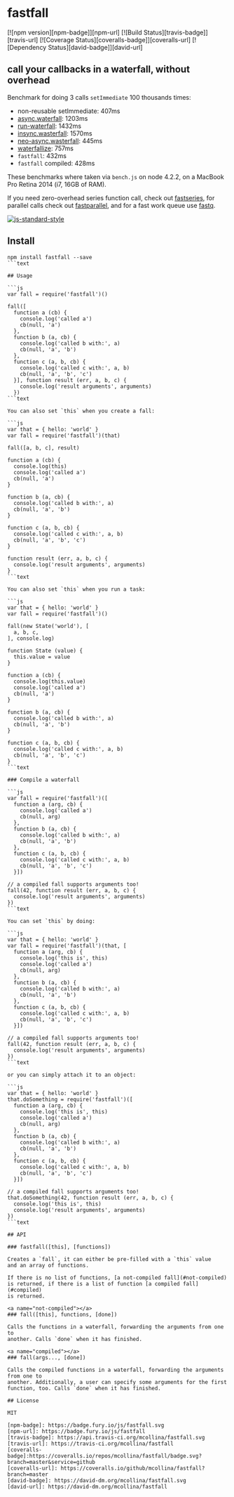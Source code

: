 # fastfall

[![npm version][npm-badge]][npm-url]
[![Build Status][travis-badge]][travis-url]
[![Coverage Status][coveralls-badge]][coveralls-url]
[![Dependency Status][david-badge]][david-url]

## call your callbacks in a waterfall, without overhead

Benchmark for doing 3 calls `setImmediate` 100 thousands times:

* non-reusable setImmediate: 407ms
* [async.waterfall](https://github.com/caolan/async#waterfall): 1203ms
* [run-waterfall](http://npm.im/run-waterfall): 1432ms
* [insync.wasterfall](https://www.npmjs.com/package/insync#waterfall):
  1570ms
* [neo-async.wasterfall](http://suguru03.github.io/neo-async/doc/async.waterfall.html):
  445ms
* [waterfallize](http://npm.im/waterfallize): 757ms
* `fastfall`: 432ms
* `fastfall` compiled: 428ms

These benchmarks where taken via `bench.js` on node 4.2.2, on a MacBook
Pro Retina 2014 (i7, 16GB of RAM).

If you need zero-overhead series function call, check out
[fastseries](http://npm.im/fastseries), for parallel calls check out
[fastparallel](http://npm.im/fastparallel), and for a fast work queue
use [fastq](http://npm.im/fastq).

[![js-standard-style](https://raw.githubusercontent.com/feross/standard/master/badge.png)](https://github.com/feross/standard)

## Install

```text
npm install fastfall --save
```text

## Usage

```js
var fall = require('fastfall')()

fall([
  function a (cb) {
    console.log('called a')
    cb(null, 'a')
  },
  function b (a, cb) {
    console.log('called b with:', a)
    cb(null, 'a', 'b')
  },
  function c (a, b, cb) {
    console.log('called c with:', a, b)
    cb(null, 'a', 'b', 'c')
  }], function result (err, a, b, c) {
    console.log('result arguments', arguments)
  })
```text

You can also set `this` when you create a fall:

```js
var that = { hello: 'world' }
var fall = require('fastfall')(that)

fall([a, b, c], result)

function a (cb) {
  console.log(this)
  console.log('called a')
  cb(null, 'a')
}

function b (a, cb) {
  console.log('called b with:', a)
  cb(null, 'a', 'b')
}

function c (a, b, cb) {
  console.log('called c with:', a, b)
  cb(null, 'a', 'b', 'c')
}

function result (err, a, b, c) {
  console.log('result arguments', arguments)
}
```text

You can also set `this` when you run a task:

```js
var that = { hello: 'world' }
var fall = require('fastfall')()

fall(new State('world'), [
  a, b, c,
], console.log)

function State (value) {
  this.value = value
}

function a (cb) {
  console.log(this.value)
  console.log('called a')
  cb(null, 'a')
}

function b (a, cb) {
  console.log('called b with:', a)
  cb(null, 'a', 'b')
}

function c (a, b, cb) {
  console.log('called c with:', a, b)
  cb(null, 'a', 'b', 'c')
}
```text

### Compile a waterfall

```js
var fall = require('fastfall')([
  function a (arg, cb) {
    console.log('called a')
    cb(null, arg)
  },
  function b (a, cb) {
    console.log('called b with:', a)
    cb(null, 'a', 'b')
  },
  function c (a, b, cb) {
    console.log('called c with:', a, b)
    cb(null, 'a', 'b', 'c')
  }])

// a compiled fall supports arguments too!
fall(42, function result (err, a, b, c) {
  console.log('result arguments', arguments)
})
```text

You can set `this` by doing:

```js
var that = { hello: 'world' }
var fall = require('fastfall')(that, [
  function a (arg, cb) {
    console.log('this is', this)
    console.log('called a')
    cb(null, arg)
  },
  function b (a, cb) {
    console.log('called b with:', a)
    cb(null, 'a', 'b')
  },
  function c (a, b, cb) {
    console.log('called c with:', a, b)
    cb(null, 'a', 'b', 'c')
  }])

// a compiled fall supports arguments too!
fall(42, function result (err, a, b, c) {
  console.log('result arguments', arguments)
})
```text

or you can simply attach it to an object:

```js
var that = { hello: 'world' }
that.doSomething = require('fastfall')([
  function a (arg, cb) {
    console.log('this is', this)
    console.log('called a')
    cb(null, arg)
  },
  function b (a, cb) {
    console.log('called b with:', a)
    cb(null, 'a', 'b')
  },
  function c (a, b, cb) {
    console.log('called c with:', a, b)
    cb(null, 'a', 'b', 'c')
  }])

// a compiled fall supports arguments too!
that.doSomething(42, function result (err, a, b, c) {
  console.log('this is', this)
  console.log('result arguments', arguments)
})
```text

## API

### fastfall([this], [functions])

Creates a `fall`, it can either be pre-filled with a `this` value
and an array of functions.

If there is no list of functions, [a not-compiled fall](#not-compiled)
is returned, if there is a list of function [a compiled fall](#compiled)
is returned.

<a name="not-compiled"></a>
### fall([this], functions, [done])

Calls the functions in a waterfall, forwarding the arguments from one to
another. Calls `done` when it has finished.

<a name="compiled"></a>
### fall(args..., [done])

Calls the compiled functions in a waterfall, forwarding the arguments from one to
another. Additionally, a user can specify some arguments for the first
function, too. Calls `done` when it has finished.

## License

MIT

[npm-badge]: https://badge.fury.io/js/fastfall.svg
[npm-url]: https://badge.fury.io/js/fastfall
[travis-badge]: https://api.travis-ci.org/mcollina/fastfall.svg
[travis-url]: https://travis-ci.org/mcollina/fastfall
[coveralls-badge]:https://coveralls.io/repos/mcollina/fastfall/badge.svg?branch=master&service=github
[coveralls-url]: https://coveralls.io/github/mcollina/fastfall?branch=master
[david-badge]: https://david-dm.org/mcollina/fastfall.svg
[david-url]: https://david-dm.org/mcollina/fastfall
